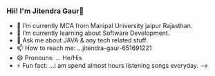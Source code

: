 ###   Hii! I'm Jitendra Gaur👋



- 🔭 I’m currently MCA from Manipal University jaipur Rajasthan.
- 🌱 I’m currently learning  about Software Development.
- 💬 Ask me about JAVA & any tech  related stuff.
- 📫 How to reach me: ...jitendra-gaur-651691221
- 😄 Pronouns: ... He/His
- ⚡ Fun fact: ...i am spend almost hours listening songs everyday.
-->
